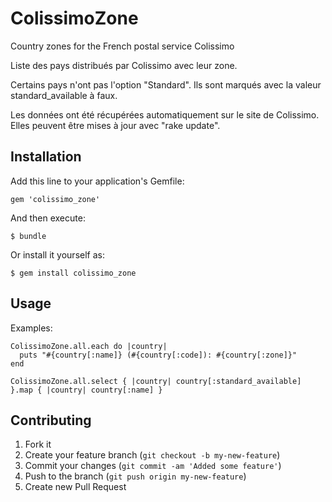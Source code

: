 # ColissimoZone

Country zones for the French postal service Colissimo

Liste des pays distribués par Colissimo avec leur zone.

Certains pays n'ont pas l'option "Standard". Ils sont marqués avec la valeur standard_available à faux.

Les données ont été récupérées automatiquement sur le site de Colissimo. Elles peuvent être mises à jour avec "rake update".

## Installation

Add this line to your application's Gemfile:

    gem 'colissimo_zone'

And then execute:

    $ bundle

Or install it yourself as:

    $ gem install colissimo_zone

## Usage

Examples:

    ColissimoZone.all.each do |country|
      puts "#{country[:name]} (#{country[:code]): #{country[:zone]}"
    end

    ColissimoZone.all.select { |country| country[:standard_available] }.map { |country| country[:name] }

## Contributing

1. Fork it
2. Create your feature branch (`git checkout -b my-new-feature`)
3. Commit your changes (`git commit -am 'Added some feature'`)
4. Push to the branch (`git push origin my-new-feature`)
5. Create new Pull Request
